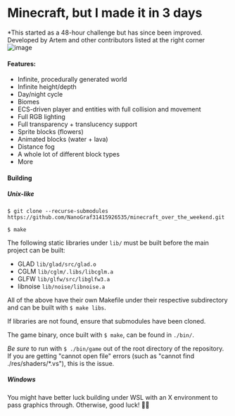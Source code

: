 # Minecraft, but I made it in 3 days

\*This started as a 48-hour challenge but has since been improved. Developed by Artem and other contributors listed at the right corner
![image](https://github.com/user-attachments/assets/7d808885-1f31-4040-b1cd-cca231d18aba)

#### Features:

- Infinite, procedurally generated world
- Infinite height/depth
- Day/night cycle
- Biomes
- ECS-driven player and entities with full collision and movement
- Full RGB lighting
- Full transparency + translucency support
- Sprite blocks (flowers)
- Animated blocks (water + lava)
- Distance fog
- A whole lot of different block types
- More

#### Building

##### Unix-like

`$ git clone --recurse-submodules https://github.com/NanoGraf31415926535/minecraft_over_the_weekend.git `

`$ make`

The following static libraries under `lib/` must be built before the main project can be built:

- GLAD `lib/glad/src/glad.o`
- CGLM `lib/cglm/.libs/libcglm.a`
- GLFW `lib/glfw/src/libglfw3.a`
- libnoise `lib/noise/libnoise.a`

All of the above have their own Makefile under their respective subdirectory and can be built with `$ make libs`.

If libraries are not found, ensure that submodules have been cloned.

The game binary, once built with `$ make`, can be found in `./bin/`.

*Be sure* to run with `$ ./bin/game` out of the root directory of the repository.
If you are getting "cannot open file" errors (such as "cannot find ./res/shaders/*.vs"), this is the issue.

##### Windows

You might have better luck building under WSL with an X environment to pass graphics through. Otherwise, good luck! 🤷‍♂️
